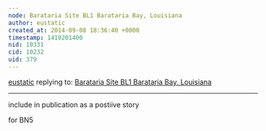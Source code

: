 ```yaml
---
node: Barataria Site BL1 Barataria Bay, Louisiana
author: eustatic
created_at: 2014-09-08 18:36:40 +0000
timestamp: 1410201400
nid: 10331
cid: 10232
uid: 379
---
```




[eustatic](../profile/eustatic) replying to: [Barataria Site BL1 Barataria Bay, Louisiana](../map/barataria-site-bl1-barataria-bay-louisiana/04-19-2014)

----
include in publication as a postiive story

for BN5